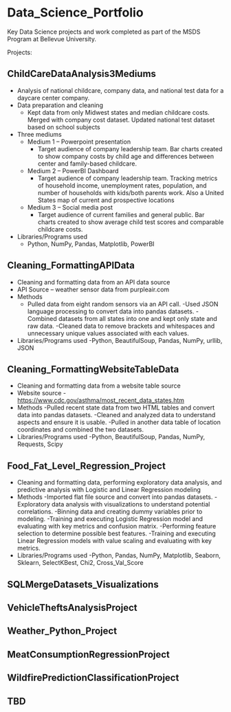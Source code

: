# Data_Science_Portfolio
Key Data Science projects and work completed as part of the MSDS Program at Bellevue University.

Projects:

## ChildCareDataAnalysis3Mediums
  - Analysis of national childcare, company data, and national test data for a daycare center company. 
  - Data preparation and cleaning
    - Kept data from only Midwest states and median childcare costs. Merged with company cost dataset. Updated national test dataset based on school subjects
  - Three mediums
    - Medium 1 – Powerpoint presentation
      - Target audience of company leadership team. Bar charts created to show company costs by child age and differences between center and family-based childcare. 
    - Medium 2 – PowerBI Dashboard
      - Target audience of company leadership team. Tracking metrics of household income, unemployment rates, population, and number of households with kids/both parents work. Also a United States map of current and prospective locations
    - Medium 3 – Social media post
      - Target audience of current families and general public. Bar charts created to show average child test scores and comparable childcare costs. 
  - Libraries/Programs used
    - Python, NumPy, Pandas, Matplotlib, PowerBI

## Cleaning_FormattingAPIData
  - Cleaning and formatting data from an API data source
  - API Source – weather sensor data from purpleair.com
  - Methods
    - Pulled data from eight random sensors via an API call. 
    -Used JSON language processing to convert data into pandas datasets. 
    -Combined datasets from all states into one and kept only state and raw data. 
    -Cleaned data to remove brackets and whitespaces and unnecessary unique values associated with each values.
  - Libraries/Programs used
    -Python, BeautifulSoup, Pandas, NumPy, urllib, JSON 

## Cleaning_FormattingWebsiteTableData
  - Cleaning and formatting data from a website table source
  - Website source - https://www.cdc.gov/asthma/most_recent_data_states.htm 
  - Methods
    -Pulled recent state data from two HTML tables and convert data into pandas datasets.
    -Cleaned and analyzed data to understand aspects and ensure it is usable.
    -Pulled in another data table of location coordinates and combined the two datasets. 
  - Libraries/Programs used
    -Python, BeautifulSoup, Pandas, NumPy, Requests, Scipy

## Food_Fat_Level_Regression_Project
  - Cleaning and formatting data, performing exploratory data analysis, and predictive analysis with Logistic and Linear Regression modeling
  - Methods
    -Imported flat file source and convert into pandas datasets.
    -Exploratory data analysis with visualizations to understand potential correlations.
    -Binning data and creating dummy variables prior to modeling. 
    -Training and executing Logistic Regression model and evaluating with key metrics and confusion matrix. 
    -Performing feature selection to determine possible best features.
    -Training and executing Linear Regression models with value scaling and evaluating with key metrics.
  - Libraries/Programs used
    -Python, Pandas, NumPy, Matplotlib, Seaborn, Sklearn, SelectKBest, Chi2, Cross_Val_Score
  
  
  


## SQLMergeDatasets_Visualizations



## VehicleTheftsAnalysisProject




## Weather_Python_Project



## MeatConsumptionRegressionProject




## WildfirePredictionClassificationProject



## TBD


